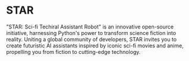 # STAR
 "STAR: Sci-fi Techiral Assistant Robot" is an innovative open-source initiative, harnessing Python's power to transform science fiction into reality. Uniting a global community of developers, STAR invites you to create futuristic AI assistants inspired by iconic sci-fi movies and anime, propelling you from fiction to cutting-edge technology.
